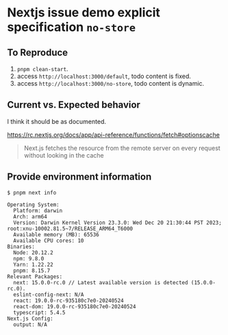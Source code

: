 # Nextjs issue demo explicit specification `no-store`

## To Reproduce

1. `pnpm clean-start`.
2. access `http://localhost:3000/default`, todo content is fixed.
3. access `http://localhost:3000/no-store`, todo content is dynamic.

## Current vs. Expected behavior

I think it should be as documented.

https://rc.nextjs.org/docs/app/api-reference/functions/fetch#optionscache

> Next.js fetches the resource from the remote server on every request without looking in the cache

## Provide environment information

```shell session
$ pnpm next info

Operating System:
  Platform: darwin
  Arch: arm64
  Version: Darwin Kernel Version 23.3.0: Wed Dec 20 21:30:44 PST 2023; root:xnu-10002.81.5~7/RELEASE_ARM64_T6000
  Available memory (MB): 65536
  Available CPU cores: 10
Binaries:
  Node: 20.12.2
  npm: 9.8.0
  Yarn: 1.22.22
  pnpm: 8.15.7
Relevant Packages:
  next: 15.0.0-rc.0 // Latest available version is detected (15.0.0-rc.0).
  eslint-config-next: N/A
  react: 19.0.0-rc-935180c7e0-20240524
  react-dom: 19.0.0-rc-935180c7e0-20240524
  typescript: 5.4.5
Next.js Config:
  output: N/A
```
